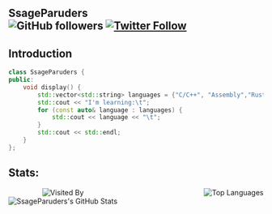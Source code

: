 ## SsageParuders <br><img alt="GitHub followers" src="https://img.shields.io/github/followers/SsageParuders?style=social" /> <a href="https://x.com/SsageParuders"><img alt="Twitter Follow" src="https://img.shields.io/twitter/follow/SsageParuders?style=social"></a>

## Introduction

```cpp
class SsageParuders {
public:
    void display() {
        std::vector<std::string> languages = {"C/C++", "Assembly","Rust","Go", "Objective-C"};
        std::cout << "I'm learning:\t";
        for (const auto& language : languages) {
            std::cout << language << "\t";
        }
        std::cout << std::endl;
    }
};
```

## Stats:

<div style="display: flex; flex-direction: row; justify-content: space-between; align-items: flex-start;">

  <!-- 左侧内容 -->
  <div style="display: flex; flex-direction: column; align-items: center;">
    <img src="https://count.getloli.com/get/@SsageParuders?theme=gelbooru" alt="Visited By" />
    <img src="https://github-readme-stats.vercel.app/api?username=SsageParuders&include_all_commits=true&show_icons=true&title_color=fff&icon_color=79ff97&text_color=9f9f9f&bg_color=151515" alt="SsageParuders's GitHub Stats" />
  </div>

  <!-- 右侧内容 -->
  <div style="margin-left: 20px;">
    <img src="https://github-readme-stats.vercel.app/api/top-langs/?username=SsageParuders&layout=pie&title_color=fff&icon_color=79ff97&text_color=9f9f9f&bg_color=151515" alt="Top Languages" />
  </div>

</div>
